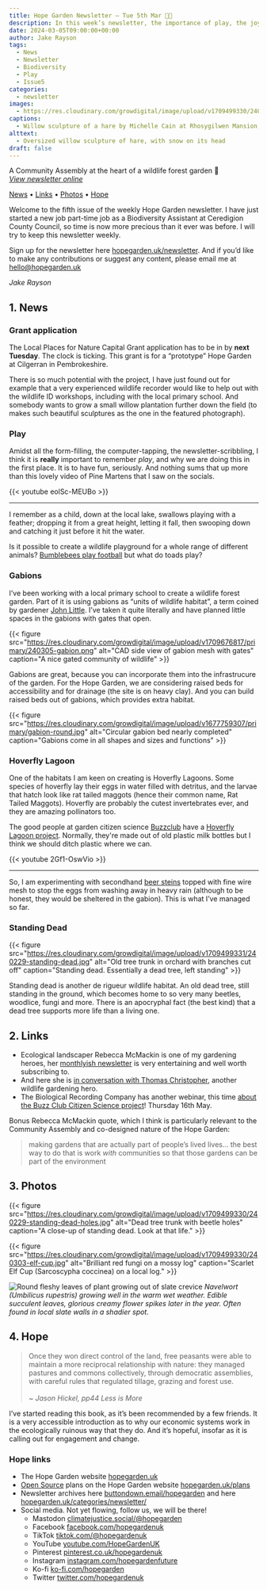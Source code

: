 ```yaml
---
title: Hope Garden Newsletter — Tue 5th Mar 🤸🏽
description: In this week’s newsletter, the importance of play, the joy of habitat and the ticking of the clock
date: 2024-03-05T09:00:00+00:00
author: Jake Rayson
tags:
  - News
  - Newsletter
  - Biodiversity
  - Play
  - Issue5
categories:
  - newsletter
images:
  - https://res.cloudinary.com/growdigital/image/upload/v1709499330/240301-willow-sculpture-hare-snow.jpg
captions:
  - Willow sculpture of a hare by Michelle Cain at Rhosygilwen Mansion, Pembrokeshire
alttext:
  - Oversized willow sculpture of hare, with snow on its head
draft: false
---
```


A Community Assembly at the heart of a wildlife forest garden 💚<br>
_[View newsletter online](https://hopegarden.uk/blog/240227-newsletter)_

[News](#1-news) • [Links](#2-links) • [Photos](#3-photos) • [Hope](#4-hope-links)

Welcome to the fifth issue of the weekly Hope Garden newsletter. I have just started a new job part-time job as a Biodiversity Assistant at Ceredigion County Council, so time is now more precious than it ever was before. I will try to keep this newsletter weekly.

Sign up for the newsletter here [hopegarden.uk/newsletter](https://hopegarden.uk/newsletter/). And if you’d like to make any contributions or suggest any content, please email me at <hello@hopegarden.uk>

_Jake Rayson_

## 1. News

### Grant application

The Local Places for Nature Capital Grant application has to be in by **next Tuesday**. The clock is ticking. This grant is for a “prototype” Hope Garden at Cilgerran in Pembrokeshire. 

There is so much potential with the project, I have just found out for example that a very experienced wildlife recorder would like to help out with the wildlife ID workshops, including with the local primary school. And somebody wants to grow a small willow plantation further down the field (to makes such beautiful sculptures as the one in the featured photograph).

### Play

Amidst all the form-filling, the computer-tapping, the newsletter-scribbling, I think it is **really** important to remember _play_, and why we are doing this in the first place. It is to have fun, seriously. And nothing sums that up more than this lovely video of Pine Martens that I saw on the socials.

{{< youtube eolSc-MEUBo >}}

---

I remember as a child, down at the local lake, swallows playing with a feather; dropping it from a great height, letting it fall, then swooping down and catching it just before it hit the water.

Is it possible to create a wildlife playground for a whole range of different animals? [Bumblebees play football](https://www.nature.com/articles/nature.2017.21540) but what do toads play?

### Gabions

I’ve been working with a local primary school to create a wildlife forest garden. Part of it is using gabions as “units of wildlife habitat”, a term coined by gardener [John Little](https://www.grassroofcompany.co.uk/). I’ve taken it quite literally and have planned little spaces in the gabions with gates that open.

{{< figure src="https://res.cloudinary.com/growdigital/image/upload/v1709676817/primary/240305-gabion.png" alt="CAD side view of gabion mesh with gates" caption="A nice gated community of wildlife" >}}

Gabions are great, because you can incorporate them into the infrastrucure of the garden. For the Hope Garden, we are considering raised beds for accessibility and for drainage (the site is on heavy clay). And you can build raised beds out of gabions, which provides extra habitat.

{{< figure src="https://res.cloudinary.com/growdigital/image/upload/v1677759307/primary/gabion-round.jpg" alt="Circular gabion bed nearly completed" caption="Gabions come in all shapes and sizes and functions" >}}

### Hoverfly Lagoon

One of the habitats I am keen on creating is Hoverfly Lagoons. Some species of hoverfly lay their eggs in water filled with detritus, and the larvae that hatch look like rat tailed maggots (hence their common name, Rat Tailed Maggots). Hoverfly are probably the cutest invertebrates ever, and they are amazing pollinators too. 

The good people at garden citizen science [Buzzclub](https://www.thebuzzclub.uk/) have a [Hoverfly Lagoon project](https://www.thebuzzclub.uk/hoverfly-lagoons). Normally, they're made out of old plastic milk bottles but I think we should ditch plastic where we can. 

{{< youtube 2Gf1-OswVio >}}

---

So, I am experimenting with secondhand [beer steins](https://en.wikipedia.org/wiki/Beer_stein) topped with fine wire mesh to stop the eggs from washing away in heavy rain (although to be honest, they would be sheltered in the gabion). This is what I’ve managed so far.

### Standing Dead

{{< figure src="https://res.cloudinary.com/growdigital/image/upload/v1709499331/240229-standing-dead.jpg" alt="Old tree trunk in orchard with branches cut off" caption="Standing dead. Essentially a dead tree, left standing" >}}

Standing dead is another de rigueur wildlife habitat. An old dead tree, still standing in the ground, which becomes home to so very many beetles, woodlice, fungi and more. There is an apocryphal fact (the best kind) that a dead tree supports more life than a living one.

## 2. Links

* Ecological landscaper Rebecca McMackin is one of my gardening heroes, her [monthlyish newsletter](https://www.rebeccamcmackin.com/newsletter) is very entertaining and well worth subscribing to. 
* And here she is [in conversation with Thomas Christopher](https://www.thomaschristophergardens.com/podcasts/rebecca-mcmackin-and-the-innovative-beauty-of-the-ecological-landscape), another wildlife gardening hero.
* The Biological Recording Company has another webinar, this time [about the Buzz Club Citizen Science project](https://www.eventbrite.co.uk/e/the-buzz-club-citizen-science-virtual-symposium-tickets-773643988997)! Thursday 16th May. 

Bonus Rebecca McMackin quote, which I think is particularly relevant to the Community Assembly and co-designed nature of the Hope Garden:

> making gardens that are actually part of people’s lived lives... the best way to do that is work _with_ communities so that those gardens can be part of the environment

## 3. Photos

{{< figure src="https://res.cloudinary.com/growdigital/image/upload/v1709499330/240229-standing-dead-holes.jpg" alt="Dead tree trunk with beetle holes" caption="A close-up of standing dead. Look at that life." >}}

{{< figure src="https://res.cloudinary.com/growdigital/image/upload/v1709499330/240303-elf-cup.jpg" alt="Brilliant red fungi on a mossy log" caption="Scarlet Elf Cup (Sarcoscypha coccinea) on a local log." >}}

![Round fleshy leaves of plant growing out of slate crevice](https://res.cloudinary.com/growdigital/image/upload/v1709499330/240303-pennywort.jpg)
_Navelwort (Umbilicus rupestris) growing well in the warm wet weather. Edible succulent leaves, glorious creamy flower spikes later in the year. Often found in local slate walls in a shadier spot._

## 4. Hope

> Once they won direct control of the land, free peasants were able to maintain a more reciprocal relationship with nature: they managed pastures and commons collectively, through democratic assemblies, with careful rules that regulated tillage, grazing and forest use.<br><br>_~ Jason Hickel, pp44 Less is More_

I’ve started reading this book, as it’s been recommended by a few friends. It is a very accessible introduction as to why our economic systems work in the ecologically ruinous way that they do. And it’s hopeful, insofar as it is calling out for engagement and change. 

### Hope links

* The Hope Garden website [hopegarden.uk](https://hopegarden.uk/)
* [Open Source](https://en.wikipedia.org/wiki/Open_source) plans on the Hope Garden website [hopegarden.uk/plans](https://hopegarden.uk/plans)
* Newsletter archives here [buttondown.email/hopegarden](https://buttondown.email/hopegarden) and here [hopegarden.uk/categories/newsletter/](https://hopegarden.uk/categories/newsletter/)
* Social media. Not yet flowing, follow us, we will be there!
  * Mastodon [climatejustice.social/@hopegarden](https://climatejustice.social/@hopegarden)
  * Facebook [facebook.com/hopegardenuk](https://facebook.com/hopegardenuk)
  * TikTok [tiktok.com/@hopegardenuk](https://www.tiktok.com/@hopegardenuk)
  * YouTube [youtube.com/HopeGardenUK](https://www.youtube.com/@HopeGardenUK )
  * Pinterest [pinterest.co.uk/hopegardenuk](https://www.pinterest.co.uk/hopegardenuk/)
  * Instagram [instagram.com/hopegardenfuture](https://instagram.com/hopegardenfuture)
  * Ko-fi [ko-fi.com/hopegarden](https://ko-fi.com/hopegarden)
  * Twitter [twitter.com/hopegardenuk](https://twitter.com/hopegardenuk)
